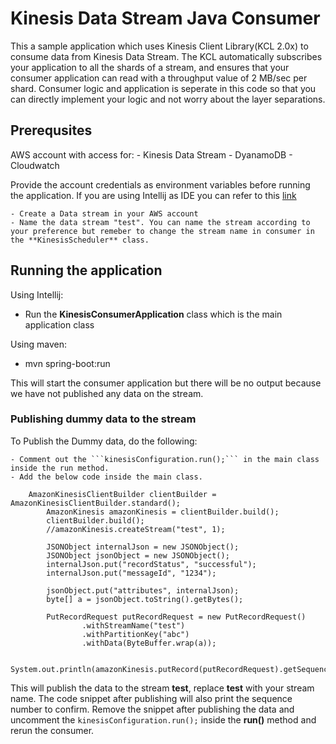# Kinesis Data Stream Java Consumer

This a sample application which uses Kinesis Client Library(KCL 2.0x) to consume data from Kinesis Data Stream. 
The KCL automatically subscribes your application to all the shards of a stream, and ensures that your consumer application can read with a throughput value of 2 MB/sec per shard.
Consumer logic and application is seperate in this code so that you can directly implement your logic and not worry about the layer separations.

## Prerequsites

AWS account with access for: 
	- Kinesis Data Stream
	- DyanamoDB
	- Cloudwatch
	
Provide the account credentials as environment variables before running the application.
If you are using Intellij as IDE you can refer to this [link](https://docs.aws.amazon.com/toolkit-for-jetbrains/latest/userguide/setup-credentials.html)

	- Create a Data stream in your AWS account
	- Name the data stream "test". You can name the stream according to your preference but remeber to change the stream name in consumer in the **KinesisScheduler** class.

## Running the application

Using Intellij:

 - Run the **KinesisConsumerApplication** class which is the main application class
 
Using maven:

 - mvn spring-boot:run
 
 This will start the consumer application but there will be no output because we have not published any data on the stream.
 
### Publishing dummy data to the stream 

To Publish the Dummy data, do the following:

	- Comment out the ```kinesisConfiguration.run();``` in the main class inside the run method.
	- Add the below code inside the main class. 
	
```
	AmazonKinesisClientBuilder clientBuilder = AmazonKinesisClientBuilder.standard();
		AmazonKinesis amazonKinesis = clientBuilder.build();
		clientBuilder.build();
		//amazonKinesis.createStream("test", 1);

		JSONObject internalJson = new JSONObject();
		JSONObject jsonObject = new JSONObject();
		internalJson.put("recordStatus", "successful");
		internalJson.put("messageId", "1234");

		jsonObject.put("attributes", internalJson);
		byte[] a = jsonObject.toString().getBytes();

		PutRecordRequest putRecordRequest = new PutRecordRequest()
				.withStreamName("test")
				.withPartitionKey("abc")
				.withData(ByteBuffer.wrap(a));

		System.out.println(amazonKinesis.putRecord(putRecordRequest).getSequenceNumber());
```

This will publish the data to the stream **test**, replace **test** with your stream name.
The code snippet after publishing will also print the sequence number to confirm.
Remove the snippet after publishing the data and uncomment the ```kinesisConfiguration.run();``` inside the **run()** method and rerun the consumer.


